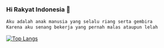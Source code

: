 ### Hi Rakyat Indonesia 👋

```md
Aku adalah anak manusia yang selalu riang serta gembira
Karena aku senang bekerja yang pernah malas ataupun lelah
```


[![Top Langs](https://github-readme-stats.vercel.app/api/top-langs/?username=lapakcode&layout=compact)](https://github.com/anuraghazra/github-readme-stats)
